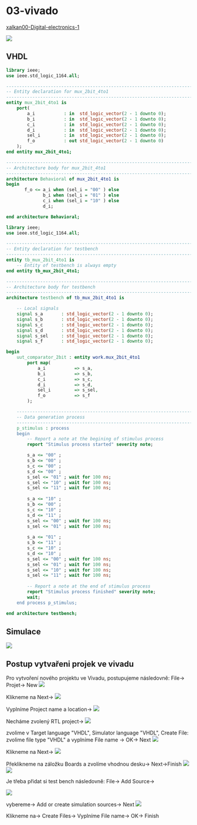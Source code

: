 # 03-vivado
[xalkan00-Digital-electronics-1](https://github.com/xalkan00/Digital-electronics-1)

<img src="https://github.com/xalkan00/Digital-electronics-1/blob/main/Labs/03-vivado/image/mux.png" /> 

## VHDL
```VHDL
library ieee;
use ieee.std_logic_1164.all;

------------------------------------------------------------------------
-- Entity declaration for mux_2bit_4to1
------------------------------------------------------------------------
entity mux_2bit_4to1 is
    port(
        a_i           : in  std_logic_vector(2 - 1 downto 0);
		b_i           : in  std_logic_vector(2 - 1 downto 0);
		c_i           : in  std_logic_vector(2 - 1 downto 0);
		d_i           : in  std_logic_vector(2 - 1 downto 0);
		sel_i         : in  std_logic_vector(2 - 1 downto 0);
        f_o           : out std_logic_vector(2 - 1 downto 0)     
    );
end entity mux_2bit_4to1;

------------------------------------------------------------------------
-- Architecture body for mux_2bit_4to1
------------------------------------------------------------------------
architecture Behavioral of mux_2bit_4to1 is
begin
       f_o <= a_i when (sel_i = "00" ) else
              b_i when (sel_i = "01" ) else
              c_i when (sel_i = "10" ) else
              d_i;

end architecture Behavioral;

```


``` VHDL
library ieee;
use ieee.std_logic_1164.all;

------------------------------------------------------------------------
-- Entity declaration for testbench
------------------------------------------------------------------------
entity tb_mux_2bit_4to1 is
    -- Entity of testbench is always empty
end entity tb_mux_2bit_4to1;

------------------------------------------------------------------------
-- Architecture body for testbench
------------------------------------------------------------------------
architecture testbench of tb_mux_2bit_4to1 is

    -- Local signals
    signal s_a       : std_logic_vector(2 - 1 downto 0);
    signal s_b       : std_logic_vector(2 - 1 downto 0);
    signal s_c       : std_logic_vector(2 - 1 downto 0);
    signal s_d       : std_logic_vector(2 - 1 downto 0);
    signal s_sel     : std_logic_vector(2 - 1 downto 0);
    signal s_f       : std_logic_vector(2 - 1 downto 0);

begin
    uut_comparator_2bit : entity work.mux_2bit_4to1
        port map(
            a_i           => s_a,
            b_i           => s_b,
            c_i           => s_c,
            d_i           => s_d,
            sel_i         => s_sel,
            f_o           => s_f
        );

    --------------------------------------------------------------------
    -- Data generation process
    --------------------------------------------------------------------
    p_stimulus : process
    begin
        -- Report a note at the begining of stimulus process
        report "Stimulus process started" severity note;

        s_a <= "00" ; 
        s_b <= "00" ; 
        s_c <= "00" ; 
        s_d <= "00" ;      
        s_sel <= "01" ; wait for 100 ns;  
        s_sel <= "10" ; wait for 100 ns;  
        s_sel <= "11" ; wait for 100 ns;  
        
        s_a <= "10" ; 
        s_b <= "00" ; 
        s_c <= "10" ; 
        s_d <= "11" ;        
        s_sel <= "00" ; wait for 100 ns;  
        s_sel <= "01" ; wait for 100 ns;  
          
        s_a <= "01" ; 
        s_b <= "11" ; 
        s_c <= "10" ; 
        s_d <= "10" ; 
        s_sel <= "00" ; wait for 100 ns;  
        s_sel <= "01" ; wait for 100 ns;
        s_sel <= "10" ; wait for 100 ns; 
        s_sel <= "11" ; wait for 100 ns;   
        
        -- Report a note at the end of stimulus process
        report "Stimulus process finished" severity note;
        wait;
    end process p_stimulus;

end architecture testbench;
```
## Simulace
<img src="https://github.com/xalkan00/Digital-electronics-1/blob/main/Labs/03-vivado/image/simulace.png" /> 

## Postup vytvařeni projek ve vivadu
Pro vytvoření nového projektu ve Vivadu, postupujeme následovně: 
File-> Projet-> New
<img src="https://github.com/xalkan00/Digital-electronics-1/blob/main/Labs/03-vivado/image/1.png" /> 

Klikneme na Next->
<img src="https://github.com/xalkan00/Digital-electronics-1/blob/main/Labs/03-vivado/image/2.png" /> 

Vyplníme Project name a location->
<img src="https://github.com/xalkan00/Digital-electronics-1/blob/main/Labs/03-vivado/image/3.png" />

Necháme zvolený RTL project->
<img src="https://github.com/xalkan00/Digital-electronics-1/blob/main/Labs/03-vivado/image/4.png" />

zvolime v Target language "VHDL", Simulator language "VHDL", Create File: zvolime file type "VHDL" a vyplníme File name -> OK-> Next
<img src="https://github.com/xalkan00/Digital-electronics-1/blob/main/Labs/03-vivado/image/5.png" />

Klikneme na Next->
<img src="https://github.com/xalkan00/Digital-electronics-1/blob/main/Labs/03-vivado/image/6.png" />

Překlikneme na záložku Boards a zvolíme vhodnou desku-> Next->Finish
<img src="https://github.com/xalkan00/Digital-electronics-1/blob/main/Labs/03-vivado/image/7.png" />
<img src="https://github.com/xalkan00/Digital-electronics-1/blob/main/Labs/03-vivado/image/8.png" />

Je třeba přidat si test bench následovně: File-> Add Source->

<img src="https://github.com/xalkan00/Digital-electronics-1/blob/main/Labs/03-vivado/image/11.png" />

vybereme-> Add or create simulation sources-> Next
<img src="https://github.com/xalkan00/Digital-electronics-1/blob/main/Labs/03-vivado/image/12.png" />

Klikneme na-> Create Files-> Vyplníme File name-> OK-> Finish
